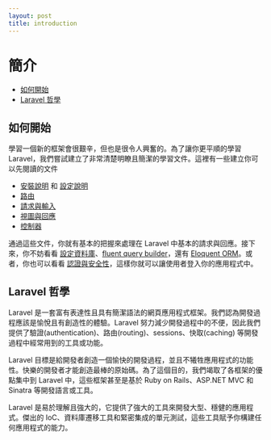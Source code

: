 ```yaml
---
layout: post
title: introduction
---
```

# 簡介

- [如何開始](#where-to-start)
- [Laravel 哲學](#laravel-philosophy)

<a name="where-to-start"></a>
## 如何開始

學習一個新的框架會很艱辛，但也是很令人興奮的。為了讓你更平順的學習 Laravel，我們嘗試建立了非常清楚明瞭且簡潔的學習文件。這裡有一些建立你可以先閱讀的文件

- [安裝說明](/docs/installation) 和 [設定說明](/docs/configuration)
- [路由](/docs/routing)
- [請求與輸入](/docs/requests)
- [視圖與回應](/docs/responses)
- [控制器](/docs/controllers)

通過這些文件，你就有基本的把握來處理在 Laravel 中基本的請求與回應。接下來，你不妨看看 [設定資料庫](/docs/database)、[fluent query builder](/docs/queries)，還有 [Eloquent ORM](/docs/eloquent)。或者，你也可以看看 [認證與安全性](/docs/security)，這樣你就可以讓使用者登入你的應用程式中。



<a name="laravel-philosophy"></a>
## Laravel 哲學

Laravel 是一套富有表達性且具有簡潔語法的網頁應用程式框架。我們認為開發過程應該是愉悅且有創造性的體驗。Laravel 努力減少開發過程中的不便，因此我們提供了驗證(authentication)、路由(routing)、sessions、快取(caching) 等開發過程中經常用到的工具或功能。

Laravel 目標是給開發者創造一個愉快的開發過程，並且不犧牲應用程式的功能性。快樂的開發者才能創造最棒的原始碼。為了這個目的，我們竭取了各框架的優點集中到 Laravel 中，這些框架甚至是基於 Ruby on Rails、ASP.NET MVC 和 Sinatra 等開發語言或工具。

Laravel 是易於理解且強大的，它提供了強大的工具來開發大型、穩健的應用程式。傑出的 IoC、資料庫遷移工具和緊密集成的單元測試，這些工具賦予你構建任何應用程式的能力。
